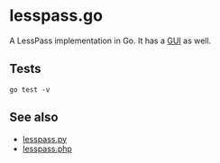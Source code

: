 # lesspass.go

A LessPass implementation in Go. It has a [GUI](https://github.com/mevdschee/lesspass-gui) as well.

## Tests

    go test -v

## See also

- [lesspass.py](https://github.com/mevdschee/lesspass.py)
- [lesspass.php](https://github.com/mevdschee/lesspass.php)
